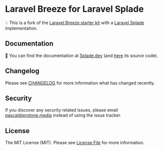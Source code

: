 # Laravel Breeze for Laravel Splade

💡 This is a fork of the [Laravel Breeze starter kit](https://laravel.com/docs/9.x/starter-kits#laravel-breeze) with a [Laravel Splade](https://github.com/protonemedia/laravel-splade) implementation.

## Documentation

📖 You can find the documentation at [Splade.dev](https://splade.dev/) (and [here](https://github.com/protonemedia/laravel-splade-docs) its source code).

## Changelog

Please see [CHANGELOG](CHANGELOG.md) for more information what has changed recently.

## Security

If you discover any security related issues, please email pascal@protone.media instead of using the issue tracker.

## License

The MIT License (MIT). Please see [License File](LICENSE.md) for more information.

